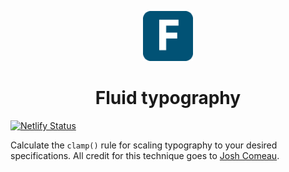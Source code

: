 <p align="center">
  <img src="/public/logo192.png" width="80px">
  <h1 align="center">Fluid typography</h1>
</p>

[![Netlify Status](https://api.netlify.com/api/v1/badges/e1ec97f9-50e6-4dbb-a595-49f924a26609/deploy-status)](https://app.netlify.com/sites/fluid-typography/deploys)

Calculate the `clamp()` rule for scaling typography to your desired specifications.
All credit for this technique goes to [Josh Comeau](https://joshwcomeau.com/).
